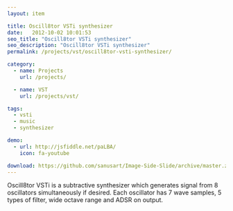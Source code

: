 ```yaml
---
layout: item

title: Oscill8tor VSTi synthesizer
date:   2012-10-02 10:01:53
seo_title: "Oscill8tor VSTi synthesizer"
seo_description: "Oscill8tor VSTi synthesizer"
permalink: /projects/vst/oscill8tor-vsti-synthesizer/

category:
  - name: Projects
    url: /projects/

  - name: VST
    url: /projects/vst/

tags:
  - vsti
  - music
  - synthesizer

demo:
  - url: http://jsfiddle.net/paLBA/
    icon: fa-youtube

download: https://github.com/sanusart/Image-Side-Slide/archive/master.zip
---
```

Oscill8tor VSTi is a subtractive synthesizer which generates signal from 8 oscillators simultaneously if desired. Each oscillator has 7 wave samples, 5 types of filter, wide octave range and ADSR on output.